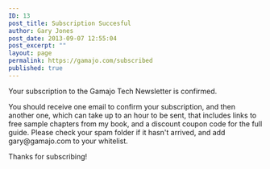 ```yaml
---
ID: 13
post_title: Subscription Succesful
author: Gary Jones
post_date: 2013-09-07 12:55:04
post_excerpt: ""
layout: page
permalink: https://gamajo.com/subscribed
published: true
---
```

Your subscription to the Gamajo Tech Newsletter is confirmed.

You should receive one email to confirm your subscription, and then another one, which can take up to an hour to be sent, that includes links to free sample chapters from my book, and a discount coupon code for the full guide. Please check your spam folder if it hasn't arrived, and add gary<span>&#64;</span>gamajo.com to your whitelist.

Thanks for subscribing!